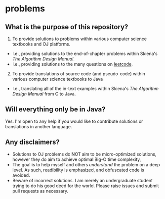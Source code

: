 # problems

## What is the purpose of this repository?
1. To provide solutions to problems within various computer science textbooks and OJ platforms.
  * I.e., providing solutions to the end-of-chapter problems within Skiena's *The Algorithm Design Manual*.
  * I.e., providing solutions to the many questions on [leetcode](https://www.leetcode.com).
2. To provide translations of source code (and pseudo-code) within various computer science textbooks to Java
  * I.e., translating all of the in-text examples within Skiena's *The Algorithm Design Manual* from C to Java.

## Will everything only be in Java?
Yes. I'm open to any help if you would like to contribute solutions or translations in another language.

## Any disclaimers?
* Solutions to OJ problems do NOT aim to be micro-optimized solutions, however they do aim to achieve optimal Big-O time complexity,
* The goal is to help myself and others *understand* the problem on a deep level. As such, readibility is emphasized, and obfuscated code is avoided. 
* Beware of incorrect solutions. I am merely an undergraduate student trying to do his good deed for the world. Please raise issues and submit pull requests as necessary.
